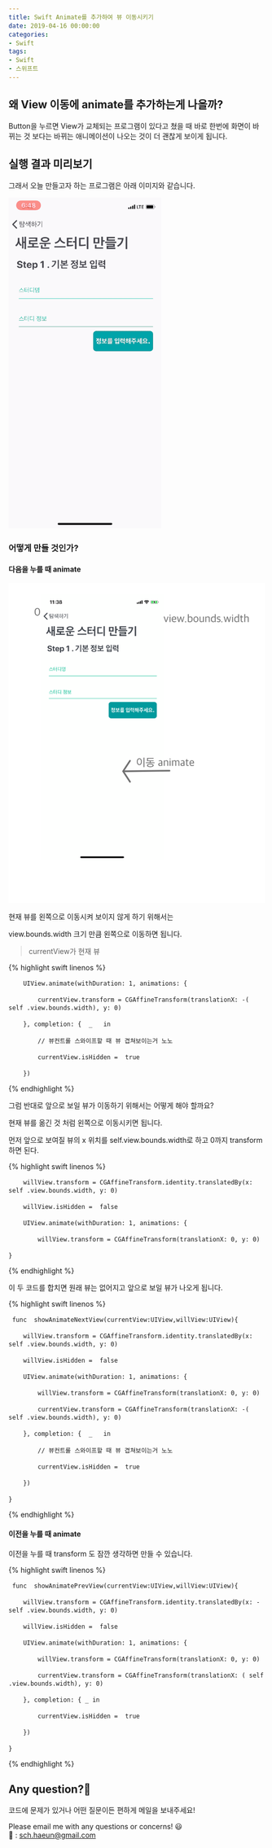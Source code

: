 ```yaml
---
title: Swift Animate를 추가하여 뷰 이동시키기
date: 2019-04-16 00:00:00
categories:
- Swift
tags:
- Swift
- 스위프트
---
```




## 왜 View 이동에 animate를 추가하는게 나을까?

Button을 누르면 View가 교체되는 프로그램이 있다고 쳤을 때 바로 한번에 화면이 바뀌는 것 보다는 바뀌는 애니메이션이 나오는 것이 더 괜찮게 보이게 됩니다.



## 실행 결과 미리보기

그래서 오늘 만들고자 하는 프로그램은 아래 이미지와 같습니다.

<img src="/image/190416/190416_exampleImage.gif" width="300" />



### 어떻게 만들 것인가?

#### 다음을 누를 때 animate





<img src="/image/190416/IMG02.png" width="600" />



현재 뷰를 왼쪽으로 이동시켜 보이지 않게 하기 위해서는

view.bounds.width 크기 만큼 왼쪽으로 이동하면 됩니다.



>  currentView가 현재 뷰

{% highlight swift linenos %}

        UIView.animate(withDuration: 1, animations: {

            currentView.transform = CGAffineTransform(translationX: -( self .view.bounds.width), y: 0)

        }, completion: {  _   in

            // 뷰컨트롤 스와이프할 때 뷰 겹쳐보이는거 노노

            currentView.isHidden =  true

        })

{% endhighlight %}



그럼 반대로 앞으로 보일 뷰가 이동하기 위해서는 어떻게 해야 할까요?

현재 뷰를 옮긴 것 처럼 왼쪽으로 이동시키면 됩니다.

먼저 앞으로 보여질 뷰의 x 위치를 self.view.bounds.width로 하고 0까지 transform 하면 된다.

{% highlight swift linenos %}

        willView.transform = CGAffineTransform.identity.translatedBy(x:  self .view.bounds.width, y: 0)

        willView.isHidden =  false

        UIView.animate(withDuration: 1, animations: {

            willView.transform = CGAffineTransform(translationX: 0, y: 0)

    }

{% endhighlight %}



이 두 코드를 합치면 원래 뷰는 없어지고 앞으로 보일 뷰가 나오게 됩니다.

{% highlight swift linenos %}

     func  showAnimateNextView(currentView:UIView,willView:UIView){

        willView.transform = CGAffineTransform.identity.translatedBy(x:  self .view.bounds.width, y: 0)

        willView.isHidden =  false

        UIView.animate(withDuration: 1, animations: {

            willView.transform = CGAffineTransform(translationX: 0, y: 0)

            currentView.transform = CGAffineTransform(translationX: -( self .view.bounds.width), y: 0)

        }, completion: {  _   in

            // 뷰컨트롤 스와이프할 때 뷰 겹쳐보이는거 노노

            currentView.isHidden =  true

        })

    }

{% endhighlight %}

#### 이전을 누를 때 animate

이전을 누를 때 transform 도 잠깐 생각하면 만들 수 있습니다.

{% highlight swift linenos %}

     func  showAnimatePrevView(currentView:UIView,willView:UIView){

        willView.transform = CGAffineTransform.identity.translatedBy(x: - self .view.bounds.width, y: 0)

        willView.isHidden =  false

        UIView.animate(withDuration: 1, animations: {

            willView.transform = CGAffineTransform(translationX: 0, y: 0)

            currentView.transform = CGAffineTransform(translationX: ( self .view.bounds.width), y: 0)

        }, completion: { _ in

            currentView.isHidden =  true

        })

    }

{% endhighlight %}







## Any question?🙋‍
코드에 문제가 있거나 어떤 질문이든 편하게 메일을 보내주세요!

Please email me with any questions or concerns! 😃<br/>
💌 : sch.haeun@gmail.com
